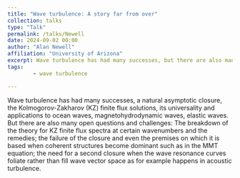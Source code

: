 ```yaml
---
title: "Wave turbulence: A story far from over"
collection: talks
type: "Talk"
permalink: /talks/Newell
date: 2024-09-02 00:00
author: "Alan Newell" 
affiliation: "University of Arizona"
excerpt: Wave turbulence has had many successes, but there are also many open questions and challenges. 
tags: 
        - wave turbulence

---
```


Wave turbulence has had many successes, a natural asymptotic closure, the Kolmogorov-Zakharov (KZ) finite flux solutions, its universality and applications to ocean waves, magnetohydrodynamic waves, elastic waves. But there are also many open questions and challenges: The breakdown of the theory for KZ finite flux spectra at certain wavenumbers and the remedies; the failure of the closure and even the premises on which it is based when coherent structures become dominant such as in the MMT equation; the need for a second closure when the wave resonance curves foliate rather than fill wave vector space as for example happens in acoustic turbulence.

